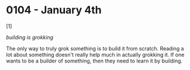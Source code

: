 # 0104 - January 4th

[1]

*building is grokking*

The only way to truly grok something is to build it from scratch. Reading a lot about something doesn't really help much in actually grokking it. If one wants to be a builder of something, then they need to learn it by building.

